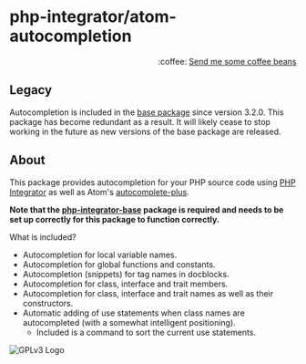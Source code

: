 # php-integrator/atom-autocompletion
<p align="right">
:coffee:
<a href="https://www.paypal.com/cgi-bin/webscr?cmd=_s-xclick&hosted_button_id=YKTNLZCRHMRTJ">Send me some coffee beans</a>
</p>

## Legacy
Autocompletion is included in the [base package](https://github.com/php-integrator/atom-base) since version 3.2.0. This package has become redundant as a result. It will likely cease to stop working in the future as new versions of the base package are released.

## About
This package provides autocompletion for your PHP source code using [PHP Integrator](https://github.com/php-integrator/atom-base) as well as Atom's [autocomplete-plus](https://github.com/atom/autocomplete-plus).

**Note that the [php-integrator-base](https://github.com/php-integrator/atom-base) package is required and needs to be set up correctly for this package to function correctly.**

What is included?
  * Autocompletion for local variable names.
  * Autocompletion for global functions and constants.
  * Autocompletion (snippets) for tag names in docblocks.
  * Autocompletion for class, interface and trait members.
  * Autocompletion for class, interface and trait names as well as their constructors.
  * Automatic adding of use statements when class names are autocompleted (with a somewhat intelligent positioning).
    * Included is a command to sort the current use statements.

![GPLv3 Logo](http://gplv3.fsf.org/gplv3-127x51.png)

